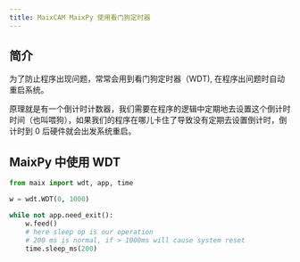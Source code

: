 ```yaml
---
title: MaixCAM MaixPy 使用看门狗定时器
---
```


## 简介

为了防止程序出现问题，常常会用到看门狗定时器（WDT), 在程序出问题时自动重启系统。

原理就是有一个倒计时计数器，我们需要在程序的逻辑中定期地去设置这个倒计时时间（也叫喂狗），如果我们的程序在哪儿卡住了导致没有定期去设置倒计时，倒计时到 0 后硬件就会出发系统重启。


## MaixPy 中使用 WDT

```python
from maix import wdt, app, time

w = wdt.WDT(0, 1000)

while not app.need_exit():
    w.feed()
    # here sleep op is our operation
    # 200 ms is normal, if > 1000ms will cause system reset
    time.sleep_ms(200)

```




